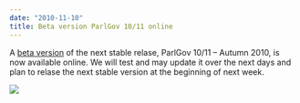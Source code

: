 ```yaml
---
date: "2010-11-10"
title: Beta version ParlGov 10/11 online
---
```


A [beta version](http://www.parlgov.org/beta) of the next stable relase, ParlGov 10/11 – Autumn 2010, is now available online. We will test and may update it over the next days and plan to relase the next stable version at the beginning of next week.

![](/images/parliament-scotland.jpg)
